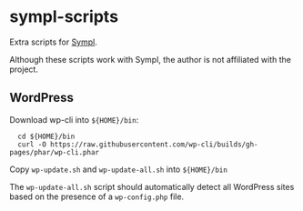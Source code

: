 # sympl-scripts

Extra scripts for [Sympl](https://sympl.host/).

Although these scripts work with Sympl, the author is not affiliated with the project.

## WordPress

Download wp-cli into `${HOME}/bin`:

```
  cd ${HOME}/bin
  curl -O https://raw.githubusercontent.com/wp-cli/builds/gh-pages/phar/wp-cli.phar
```

Copy `wp-update.sh` and `wp-update-all.sh` into `${HOME}/bin`

The `wp-update-all.sh` script should automatically detect all WordPress sites based on the presence of a `wp-config.php` file.